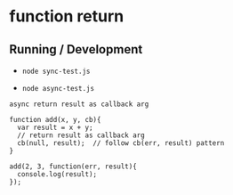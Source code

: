 function return
===============

## Running / Development

* `node sync-test.js`

* `node async-test.js`

```
async return result as callback arg

function add(x, y, cb){
  var result = x + y;
  // return result as callback arg
  cb(null, result);  // follow cb(err, result) pattern
}

add(2, 3, function(err, result){
  console.log(result);
});
```
